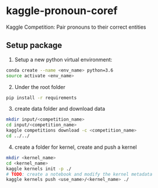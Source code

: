 # kaggle-pronoun-coref
Kaggle Competition: Pair pronouns to their correct entities

## Setup package
1. Setup a new python virtual environment:
```bash
conda create --name <env_name> python=3.6
source activate <env_name>
```
2. Under the root folder
```bash
pip install -r requirements
```
3. create data folder and download data
```bash
mkdir input/<competition_name>
cd input/<competition_name>
kaggle competitions download -c <competition_name>
cd ../../
```
4. create a folder for kernel, create and push a kernel
```bash
mkdir <kernel_name>
cd <kernel_name>
kaggle kernels init -p ./
# TODO: create a notebook and modify the kernel metadata
kaggle kernels push <use_name>/<kernel_name> ./
```

